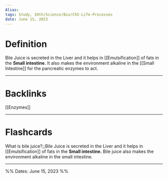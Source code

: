 ```yaml
---
Alias:
tags: Study, 10th/Science/Bio/Ch5-Life-Processes
date: June 15, 2023
---
```

# Definition
Bile Juice is secreted in the Liver and it helps in [[Emulsification]] of fats in the **Small intestine.**
It also makes the environment alkaline in the [[Small Intestine]] for the pancreatic enzymes to act.

---
# Backlinks
[[Enzymes]]

---
# Flashcards
What is bile juice?;;Bile Juice is secreted in the Liver and it helps in [[Emulsification]] of fats in the **Small intestine.** Bile juice also makes the environment alkaline in the small intestine.
<!--SR:!2024-08-25,269,260-->

---

%%
Dates: June 15, 2023
%%